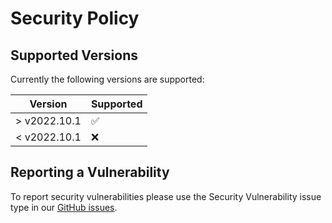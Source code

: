 # Security Policy

## Supported Versions

Currently the following versions are supported:

| Version         | Supported          |
| --------------- | ------------------ |
| > v2022.10.1    | :white_check_mark: |
| < v2022.10.1    | :x:                |

## Reporting a Vulnerability

To report security vulnerabilities please use the Security Vulnerability issue type in our [GitHub issues](https://github.com/nicokempe/novatec-vsp/issues/new).